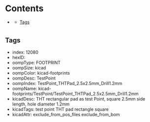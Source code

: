 



Contents
========

* [](#)
	* [Tags](#tags)

# 

## Tags

- index: 12080
- hexID: 
- oompType: FOOTPRINT
- oompSize: kicad
- oompColor: kicad-footprints
- oompDesc: TestPoint
- oompIndex: TestPoint_THTPad_2.5x2.5mm_Drill1.2mm
- oompName: kicad-footprints/TestPoint/TestPoint_THTPad_2.5x2.5mm_Drill1.2mm
- kicadDesc: THT rectangular pad as test Point, square 2.5mm side length, hole diameter 1.2mm
- kicadTags: test point THT pad rectangle square
- kicadAttr: exclude_from_pos_files exclude_from_bom
